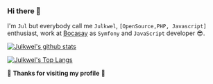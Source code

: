 ### Hi there 👋

I'm `Jul` but everybody call me `Julkwel`, `[OpenSource,PHP, Javascript]` enthusiast, work at [Bocasay](http://bocasay.com/) as `Symfony` and `JavaScript` developer 😎.

[![Julkwel's github stats](https://github-readme-stats.vercel.app/api?username=julkwel&show_icons=true&theme=dark)](https://github.com/julkwel) 

[![Julkwel's Top Langs](https://github-readme-stats.vercel.app/api/top-langs/?username=julkwel&show_icons=true&layout=compact&hide=css,html)](https://github.com/julkwel)

🤗 **Thanks for visiting my profile** 🤗
